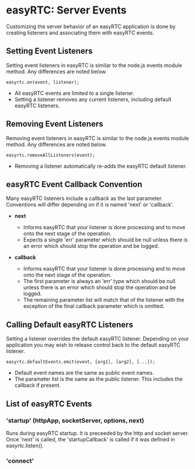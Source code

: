 easyRTC: Server Events
======================

Customizing the server behavior of an easyRTC application is done by creating listeners and associating them with easyRTC events. 


## Setting Event Listeners

Setting event listeners in easyRTC is similar to the node.js events module method. Any differences are noted below. 

    easyrtc.on(event, listener);

 - All easyRTC events are limited to a single listener.
 - Setting a listener removes any current listeners, including default easyRTC listeners.


## Removing Event Listeners
Removing event listeners in easyRTC is similar to the node.js events module method. Any differences are noted below.

    easyrtc.removeAllListeners(event);

 - Removing a listener automatically re-adds the easyRTC default listener.



## easyRTC Event Callback Convention

Many easyRTC listeners include a callback as the last parameter. Conventions will differ depending on if it is named 'next' or 'callback'.

- **next**
  - Informs easyRTC that your listener is done processing and to move onto the next stage of the operation.
  - Expects a single 'err' parameter which should be null unless there is an error which should stop the operation and be logged. 

- **callback**
  - Informs easyRTC that your listener is done processing and to move onto the next stage of the operation.
  - The first parameter is always an 'err' type which should be null unless there is an error which should stop the operation and be logged.
  - The remaining parameter list will match that of the listener with the exception of the final callback parameter which is omitted.
  
## Calling Default easyRTC Listeners

Setting a listener overrides the default easyRTC listener. Depending on your application you may wish to release control back to the default easyRTC listener.

    easyrtc.defaultEvents.emit(event, [arg1], [arg2], [...]);

- Default event names are the same as public event names.
- The parameter list is the same as the public listener. This includes the callback if present.


## List of easyRTC Events

### 'startup' (httpApp, socketServer, options, next)

Runs during easyRTC startup. It is preceeded by the http and socket server. Once 'next' is called, the 'startupCallback' is called if it was defined in easyrtc.listen().


### 'connect'


